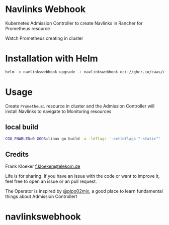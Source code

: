 # Navlinks Webhook

Kubernetes Admission Controller to create Navlinks in Rancher for Prometheus resource

Watch Prometheus creating in cluster

# Installation with Helm

```bash
helm -n navlinkswebhook upgrade -i navlinkswebhook oci://ghcr.io/caas/charts/navlinkswebhook --version 0.0.1 --create-namespace
```

# Usage

Create `Prometheusi` resource in cluster and the Admission Controller will install Navlinks to navigate to Monitoring resources

## local build

```bash
CGO_ENABLED=0 GOOS=linux go build -a -ldflags '-extldflags "-static"' -o navlinkswebhook
```
## Credits

Frank Kloeker f.kloeker@telekom.de

Life is for sharing. If you have an issue with the code or want to improve it, feel free to open an issue or an pull request.

The Operator is inspired by [@pipo02mix](https://github.com/pipo02mix/grumpy), a good place
to learn fundamental things about Admission Controllert
# navlinkswebhook
